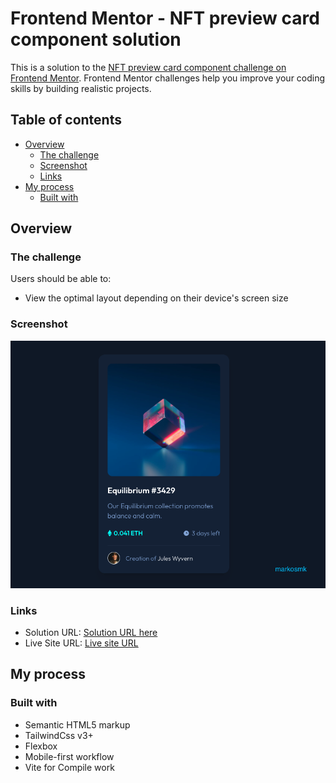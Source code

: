 # Frontend Mentor - NFT preview card component solution

This is a solution to the [NFT preview card component challenge on Frontend Mentor](https://www.frontendmentor.io/challenges/nft-preview-card-component-SbdUL_w0U). Frontend Mentor challenges help you improve your coding skills by building realistic projects.

## Table of contents

- [Overview](#overview)
  - [The challenge](#the-challenge)
  - [Screenshot](#screenshot)
  - [Links](#links)
- [My process](#my-process)
  - [Built with](#built-with)

## Overview

### The challenge

Users should be able to:

- View the optimal layout depending on their device's screen size

### Screenshot

![](./screenshot-mk.png)

### Links

- Solution URL: [Solution URL here](https://www.frontendmentor.io/solutions/nft-preview-card-component-with-tailwindcss-SymMiSw79)
- Live Site URL: [Live site URL](https://nft-frontmentor-mk.surge.sh/)

## My process

### Built with

- Semantic HTML5 markup
- TailwindCss v3+
- Flexbox
- Mobile-first workflow
- Vite for Compile work
